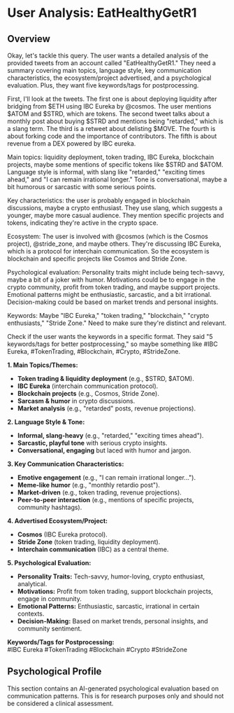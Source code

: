 # User Analysis: EatHealthyGetR1

## Overview

<think>
Okay, let's tackle this query. The user wants a detailed analysis of the provided tweets from an account called "EatHealthyGetR1." They need a summary covering main topics, language style, key communication characteristics, the ecosystem/project advertised, and a psychological evaluation. Plus, they want five keywords/tags for postprocessing.

First, I'll look at the tweets. The first one is about deploying liquidity after bridging from $ETH using IBC Eureka by @cosmos. The user mentions $ATOM and $STRD, which are tokens. The second tweet talks about a monthly post about buying $STRD and mentions being "retarded," which is a slang term. The third is a retweet about delisting $MOVE. The fourth is about forking code and the importance of contributors. The fifth is about revenue from a DEX powered by IBC eureka.

Main topics: liquidity deployment, token trading, IBC Eureka, blockchain projects, maybe some mentions of specific tokens like $STRD and $ATOM. Language style is informal, with slang like "retarded," "exciting times ahead," and "I can remain irrational longer." Tone is conversational, maybe a bit humorous or sarcastic with some serious points.

Key characteristics: the user is probably engaged in blockchain discussions, maybe a crypto enthusiast. They use slang, which suggests a younger, maybe more casual audience. They mention specific projects and tokens, indicating they're active in the crypto space.

Ecosystem: The user is involved with @cosmos (which is the Cosmos project), @stride_zone, and maybe others. They're discussing IBC Eureka, which is a protocol for interchain communication. So the ecosystem is blockchain and specific projects like Cosmos and Stride Zone.

Psychological evaluation: Personality traits might include being tech-savvy, maybe a bit of a joker with humor. Motivations could be to engage in the crypto community, profit from token trading, and maybe support projects. Emotional patterns might be enthusiastic, sarcastic, and a bit irrational. Decision-making could be based on market trends and personal insights.

Keywords: Maybe "IBC Eureka," "token trading," "blockchain," "crypto enthusiasts," "Stride Zone." Need to make sure they're distinct and relevant.

Check if the user wants the keywords in a specific format. They said "5 keywords/tags for better postprocessing," so maybe something like #IBC Eureka, #TokenTrading, #Blockchain, #Crypto, #StrideZone.
</think>

**1. Main Topics/Themes:**  
- **Token trading & liquidity deployment** (e.g., $STRD, $ATOM).  
- **IBC Eureka** (interchain communication protocol).  
- **Blockchain projects** (e.g., Cosmos, Stride Zone).  
- **Sarcasm & humor** in crypto discussions.  
- **Market analysis** (e.g., "retarded" posts, revenue projections).  

**2. Language Style & Tone:**  
- **Informal, slang-heavy** (e.g., "retarded," "exciting times ahead").  
- **Sarcastic, playful tone** with serious crypto insights.  
- **Conversational, engaging** but laced with humor and jargon.  

**3. Key Communication Characteristics:**  
- **Emotive engagement** (e.g., "I can remain irrational longer...").  
- **Meme-like humor** (e.g., "monthly retardio post").  
- **Market-driven** (e.g., token trading, revenue projections).  
- **Peer-to-peer interaction** (e.g., mentions of specific projects, community hashtags).  

**4. Advertised Ecosystem/Project:**  
- **Cosmos** (IBC Eureka protocol).  
- **Stride Zone** (token trading, liquidity deployment).  
- **Interchain communication** (IBC) as a central theme.  

**5. Psychological Evaluation:**  
- **Personality Traits:** Tech-savvy, humor-loving, crypto enthusiast, analytical.  
- **Motivations:** Profit from token trading, support blockchain projects, engage in community.  
- **Emotional Patterns:** Enthusiastic, sarcastic, irrational in certain contexts.  
- **Decision-Making:** Based on market trends, personal insights, and community sentiment.  

**Keywords/Tags for Postprocessing:**  
#IBC Eureka #TokenTrading #Blockchain #Crypto #StrideZone

## Psychological Profile

This section contains an AI-generated psychological evaluation based on communication patterns. This is for research purposes only and should not be considered a clinical assessment.
